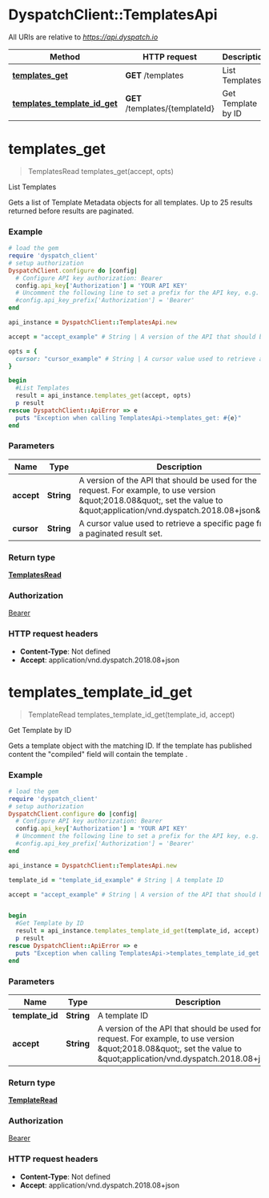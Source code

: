 # DyspatchClient::TemplatesApi

All URIs are relative to *https://api.dyspatch.io*

Method | HTTP request | Description
------------- | ------------- | -------------
[**templates_get**](TemplatesApi.md#templates_get) | **GET** /templates | List Templates
[**templates_template_id_get**](TemplatesApi.md#templates_template_id_get) | **GET** /templates/{templateId} | Get Template by ID


# **templates_get**
> TemplatesRead templates_get(accept, opts)

List Templates

Gets a list of Template Metadata objects for all templates. Up to 25 results returned before results are paginated.

### Example
```ruby
# load the gem
require 'dyspatch_client'
# setup authorization
DyspatchClient.configure do |config|
  # Configure API key authorization: Bearer
  config.api_key['Authorization'] = 'YOUR API KEY'
  # Uncomment the following line to set a prefix for the API key, e.g. 'Bearer' (defaults to nil)
  #config.api_key_prefix['Authorization'] = 'Bearer'
end

api_instance = DyspatchClient::TemplatesApi.new

accept = "accept_example" # String | A version of the API that should be used for the request. For example, to use version \"2018.08\", set the value to \"application/vnd.dyspatch.2018.08+json\"

opts = { 
  cursor: "cursor_example" # String | A cursor value used to retrieve a specific page from a paginated result set.
}

begin
  #List Templates
  result = api_instance.templates_get(accept, opts)
  p result
rescue DyspatchClient::ApiError => e
  puts "Exception when calling TemplatesApi->templates_get: #{e}"
end
```

### Parameters

Name | Type | Description  | Notes
------------- | ------------- | ------------- | -------------
 **accept** | **String**| A version of the API that should be used for the request. For example, to use version \&quot;2018.08\&quot;, set the value to \&quot;application/vnd.dyspatch.2018.08+json\&quot; | 
 **cursor** | **String**| A cursor value used to retrieve a specific page from a paginated result set. | [optional] 

### Return type

[**TemplatesRead**](TemplatesRead.md)

### Authorization

[Bearer](../README.md#Bearer)

### HTTP request headers

 - **Content-Type**: Not defined
 - **Accept**: application/vnd.dyspatch.2018.08+json



# **templates_template_id_get**
> TemplateRead templates_template_id_get(template_id, accept)

Get Template by ID

Gets a template object with the matching ID. If the template has published content the \"compiled\" field will contain the template .

### Example
```ruby
# load the gem
require 'dyspatch_client'
# setup authorization
DyspatchClient.configure do |config|
  # Configure API key authorization: Bearer
  config.api_key['Authorization'] = 'YOUR API KEY'
  # Uncomment the following line to set a prefix for the API key, e.g. 'Bearer' (defaults to nil)
  #config.api_key_prefix['Authorization'] = 'Bearer'
end

api_instance = DyspatchClient::TemplatesApi.new

template_id = "template_id_example" # String | A template ID

accept = "accept_example" # String | A version of the API that should be used for the request. For example, to use version \"2018.08\", set the value to \"application/vnd.dyspatch.2018.08+json\"


begin
  #Get Template by ID
  result = api_instance.templates_template_id_get(template_id, accept)
  p result
rescue DyspatchClient::ApiError => e
  puts "Exception when calling TemplatesApi->templates_template_id_get: #{e}"
end
```

### Parameters

Name | Type | Description  | Notes
------------- | ------------- | ------------- | -------------
 **template_id** | **String**| A template ID | 
 **accept** | **String**| A version of the API that should be used for the request. For example, to use version \&quot;2018.08\&quot;, set the value to \&quot;application/vnd.dyspatch.2018.08+json\&quot; | 

### Return type

[**TemplateRead**](TemplateRead.md)

### Authorization

[Bearer](../README.md#Bearer)

### HTTP request headers

 - **Content-Type**: Not defined
 - **Accept**: application/vnd.dyspatch.2018.08+json



